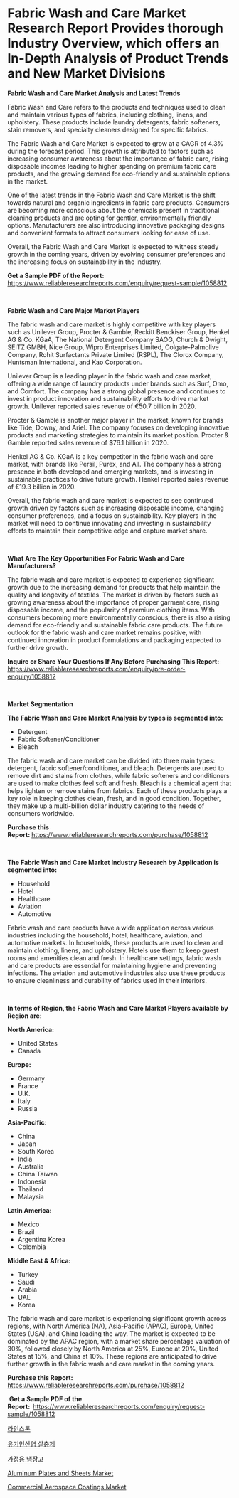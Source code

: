 <p><h1>Fabric Wash and Care Market Research Report Provides thorough Industry Overview, which offers an In-Depth Analysis of Product Trends and New Market Divisions</h1></p><p><strong>Fabric Wash and Care Market Analysis and Latest Trends</strong></p>
<p><p>Fabric Wash and Care refers to the products and techniques used to clean and maintain various types of fabrics, including clothing, linens, and upholstery. These products include laundry detergents, fabric softeners, stain removers, and specialty cleaners designed for specific fabrics.</p><p>The Fabric Wash and Care Market is expected to grow at a CAGR of 4.3% during the forecast period. This growth is attributed to factors such as increasing consumer awareness about the importance of fabric care, rising disposable incomes leading to higher spending on premium fabric care products, and the growing demand for eco-friendly and sustainable options in the market.</p><p>One of the latest trends in the Fabric Wash and Care Market is the shift towards natural and organic ingredients in fabric care products. Consumers are becoming more conscious about the chemicals present in traditional cleaning products and are opting for gentler, environmentally friendly options. Manufacturers are also introducing innovative packaging designs and convenient formats to attract consumers looking for ease of use.</p><p>Overall, the Fabric Wash and Care Market is expected to witness steady growth in the coming years, driven by evolving consumer preferences and the increasing focus on sustainability in the industry.</p></p>
<p><strong>Get a Sample PDF of the Report:&nbsp;</strong> <a href="https://www.reliableresearchreports.com/enquiry/request-sample/1058812">https://www.reliableresearchreports.com/enquiry/request-sample/1058812</a></p>
<p>&nbsp;</p>
<p><strong>Fabric Wash and Care Major Market Players</strong></p>
<p><p>The fabric wash and care market is highly competitive with key players such as Unilever Group, Procter & Gamble, Reckitt Benckiser Group, Henkel AG & Co. KGaA, The National Detergent Company SAOG, Church & Dwight, SEITZ GMBH, Nice Group, Wipro Enterprises Limited, Colgate-Palmolive Company, Rohit Surfactants Private Limited (RSPL), The Clorox Company, Huntsman International, and Kao Corporation.</p><p>Unilever Group is a leading player in the fabric wash and care market, offering a wide range of laundry products under brands such as Surf, Omo, and Comfort. The company has a strong global presence and continues to invest in product innovation and sustainability efforts to drive market growth. Unilever reported sales revenue of €50.7 billion in 2020.</p><p>Procter & Gamble is another major player in the market, known for brands like Tide, Downy, and Ariel. The company focuses on developing innovative products and marketing strategies to maintain its market position. Procter & Gamble reported sales revenue of $76.1 billion in 2020.</p><p>Henkel AG & Co. KGaA is a key competitor in the fabric wash and care market, with brands like Persil, Purex, and All. The company has a strong presence in both developed and emerging markets, and is investing in sustainable practices to drive future growth. Henkel reported sales revenue of €19.3 billion in 2020.</p><p>Overall, the fabric wash and care market is expected to see continued growth driven by factors such as increasing disposable income, changing consumer preferences, and a focus on sustainability. Key players in the market will need to continue innovating and investing in sustainability efforts to maintain their competitive edge and capture market share.</p></p>
<p>&nbsp;</p>
<p><strong>What Are The Key Opportunities For Fabric Wash and Care Manufacturers?</strong></p>
<p><p>The fabric wash and care market is expected to experience significant growth due to the increasing demand for products that help maintain the quality and longevity of textiles. The market is driven by factors such as growing awareness about the importance of proper garment care, rising disposable income, and the popularity of premium clothing items. With consumers becoming more environmentally conscious, there is also a rising demand for eco-friendly and sustainable fabric care products. The future outlook for the fabric wash and care market remains positive, with continued innovation in product formulations and packaging expected to further drive growth.</p></p>
<p><strong>Inquire or Share Your Questions If Any Before Purchasing This Report:</strong> <a href="https://www.reliableresearchreports.com/enquiry/pre-order-enquiry/1058812">https://www.reliableresearchreports.com/enquiry/pre-order-enquiry/1058812</a></p>
<p>&nbsp;</p>
<p><strong>Market Segmentation</strong></p>
<p><strong>The Fabric Wash and Care Market Analysis by types is segmented into:</strong></p>
<p><ul><li>Detergent</li><li>Fabric Softener/Conditioner</li><li>Bleach</li></ul></p>
<p><p>The fabric wash and care market can be divided into three main types: detergent, fabric softener/conditioner, and bleach. Detergents are used to remove dirt and stains from clothes, while fabric softeners and conditioners are used to make clothes feel soft and fresh. Bleach is a chemical agent that helps lighten or remove stains from fabrics. Each of these products plays a key role in keeping clothes clean, fresh, and in good condition. Together, they make up a multi-billion dollar industry catering to the needs of consumers worldwide.</p></p>
<p><strong>Purchase this Report:&nbsp;</strong><a href="https://www.reliableresearchreports.com/purchase/1058812">https://www.reliableresearchreports.com/purchase/1058812</a></p>
<p>&nbsp;</p>
<p><strong>The Fabric Wash and Care Market Industry Research by Application is segmented into:</strong></p>
<p><ul><li>Household</li><li>Hotel</li><li>Healthcare</li><li>Aviation</li><li>Automotive</li></ul></p>
<p><p>Fabric wash and care products have a wide application across various industries including the household, hotel, healthcare, aviation, and automotive markets. In households, these products are used to clean and maintain clothing, linens, and upholstery. Hotels use them to keep guest rooms and amenities clean and fresh. In healthcare settings, fabric wash and care products are essential for maintaining hygiene and preventing infections. The aviation and automotive industries also use these products to ensure cleanliness and durability of fabrics used in their interiors.</p></p>
<p>&nbsp;</p>
<p><strong>In terms of Region, the Fabric Wash and Care Market Players available by Region are:</strong></p>
<p>
    <p> <strong> North America: </strong>
        <ul>
            <li>United States</li>
            <li>Canada</li>
        </ul>
        </p> 
    <p> <strong> Europe: </strong>
        <ul>
            <li>Germany</li>
            <li>France</li>
            <li>U.K.</li>
            <li>Italy</li>
            <li>Russia</li>
        </ul>
        </p> 
    <p> <strong> Asia-Pacific: </strong>
        <ul>
            <li>China</li>
            <li>Japan</li>
            <li>South Korea</li>
            <li>India</li>
            <li>Australia</li>
            <li>China Taiwan</li>
            <li>Indonesia</li>
            <li>Thailand</li>
            <li>Malaysia</li>
        </ul>
        </p> 
    <p> <strong> Latin America: </strong>
        <ul>
            <li>Mexico</li>
            <li>Brazil</li>
            <li>Argentina Korea</li>
            <li>Colombia</li>
        </ul>
        </p> 
    <p> <strong> Middle East & Africa: </strong>
        <ul>
            <li>Turkey</li>
            <li>Saudi</li>
            <li>Arabia</li>
            <li>UAE</li>
            <li>Korea</li>
        </ul>
    </p>
    </p>
<p><p>The fabric wash and care market is experiencing significant growth across regions, with North America (NA), Asia-Pacific (APAC), Europe, United States (USA), and China leading the way. The market is expected to be dominated by the APAC region, with a market share percentage valuation of 30%, followed closely by North America at 25%, Europe at 20%, United States at 15%, and China at 10%. These regions are anticipated to drive further growth in the fabric wash and care market in the coming years.</p></p>
<p><strong>Purchase this Report: </strong><a href="https://www.reliableresearchreports.com/purchase/1058812">https://www.reliableresearchreports.com/purchase/1058812</a></p>
<p>&nbsp;<strong>Get a Sample PDF of the Report:&nbsp;&nbsp;</strong><a href="https://www.reliableresearchreports.com/enquiry/request-sample/1058812">https://www.reliableresearchreports.com/enquiry/request-sample/1058812</a></p>
<p><strong></strong></p>
<p><p><a href="https://github.com/trmesnao7959541/Market-Research-Report-List-1/blob/main/83135353711.md">라인스톤</a></p><p><a href="https://github.com/vsn7qpua81q/Market-Research-Report-List-1/blob/main/88541703712.md">유기인산염 살충제</a></p><p><a href="https://medium.com/@zolajenkins98/%EA%B0%80%EC%A0%95%EC%9A%A9-%EB%83%89%EC%9E%A5%EA%B3%A0-%EC%8B%9C%EC%9E%A5-%EA%B7%9C%EB%AA%A8-cagr-2024-2030%EB%85%84-%ED%8A%B8%EB%A0%8C%EB%93%9C-24c502c30095">가정용 냉장고</a></p><p><a href="https://issuu.com/reportprime-2/docs/aluminum-plates-and-sheets-market-size-2030.pptx">Aluminum Plates and Sheets Market</a></p><p><a href="https://issuu.com/reportprime-2/docs/commercial-aerospace-coatings-market-size-2030.ppt">Commercial Aerospace Coatings Market</a></p></p>
